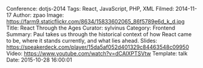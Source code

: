 Conference: dotjs-2014
Tags: React, JavaScript, PHP, XML
Filmed: 2014-11-17
Author: zpao
Image: https://farm9.staticflickr.com/8634/15833602065_86f5789e6d_k_d.jpg
Title: React Through the Ages
Curator: sylvinus
Category: Frontend
Summary: Paul takes us through the historical context of how React came to be, where it stands currently, and what lies ahead.
Slides: https://speakerdeck.com/player/15da5af052d401329c84463548c09950
Video: https://www.youtube.com/watch?v=dCAlXPTSVtw
Template: talk
Date: 2015-10-28 16:00:01